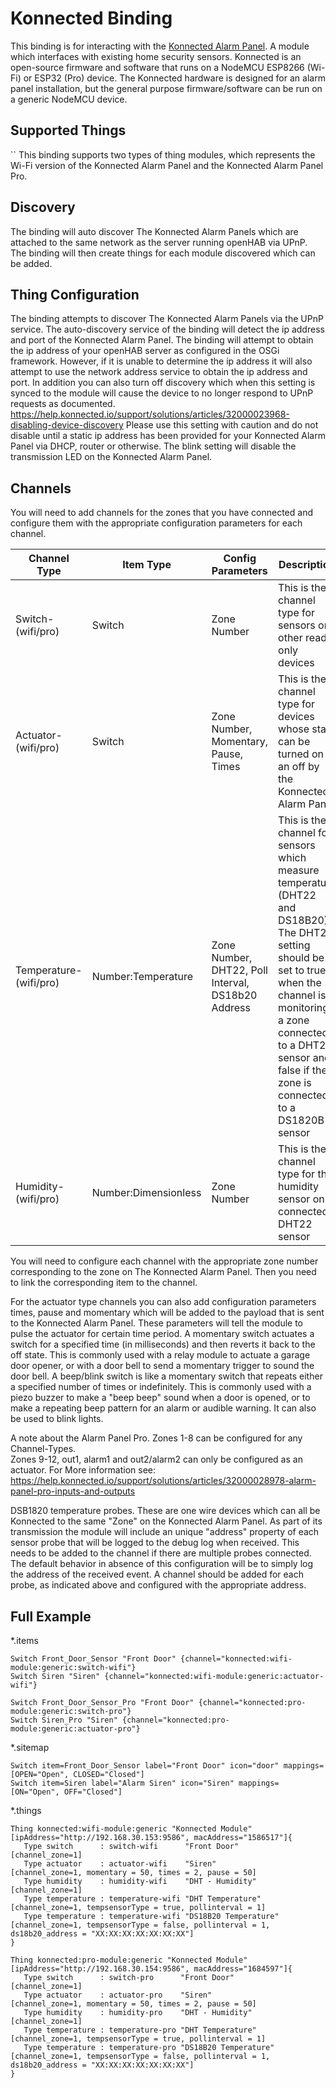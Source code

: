 # Konnected Binding

This binding is for interacting with the [Konnected Alarm Panel](https://konnected.io/).
A module which interfaces with existing home security sensors.
Konnected is an open-source firmware and software that runs on a NodeMCU ESP8266 (Wi-Fi) or ESP32 (Pro) device.
The Konnected hardware is designed for an alarm panel installation, but the general purpose firmware/software can be run on a generic NodeMCU device.

## Supported Things
``
This binding supports two types of thing modules, which represents the Wi-Fi version of the Konnected Alarm Panel and the Konnected Alarm Panel Pro.

## Discovery

The binding will auto discover The Konnected Alarm Panels which are attached to the same network as the server running openHAB via UPnP.
The binding will then create things for each module discovered which can be added.

## Thing Configuration

The binding attempts to discover The Konnected Alarm Panels via the UPnP service.
The auto-discovery service of the binding will detect the ip address and port of the Konnected Alarm Panel.
The binding will attempt to obtain the ip address of your openHAB server as configured in the OSGi framework.
However, if it is unable to determine the ip address it will also attempt to use the network address service to obtain the ip address and port.
In addition you can also turn off discovery which when this setting is synced to the module will cause the device to no longer respond to UPnP requests as documented.
https://help.konnected.io/support/solutions/articles/32000023968-disabling-device-discovery
Please use this setting with caution and do not disable until a static ip address has been provided for your Konnected Alarm Panel via DHCP, router or otherwise.
The blink setting will disable the transmission LED on the Konnected Alarm Panel.


## Channels
You will need to add channels for the zones that you have connected and configure them with the appropriate configuration parameters for each channel.

| Channel Type | Item Type            | Config Parameters                                  | Description                                                                                                                                                                                                                                     |
|--------------|----------------------|----------------------------------------------------|-------------------------------------------------------------------------------------------------------------------------------------------------------------------------------------------------------------------------------------------------|
| Switch-(wifi/pro)       | Switch               | Zone Number                                        | This is the channel type for sensors or other read only devices                                                                                                                                                                                 |
| Actuator-(wifi/pro)    | Switch               | Zone Number, Momentary, Pause, Times               | This is the channel type for devices whose state can be turned on an off by the Konnected Alarm Panel                                                                                                                                           |
| Temperature-(wifi/pro)  | Number:Temperature   | Zone Number, DHT22, Poll Interval, DS18b20 Address | This is the channel for sensors which measure temperature (DHT22 and DS18B20). The DHT22 setting should be set to true when the channel is monitoring a zone connected to a DHT22 sensor and false if the zone is connected to a DS1820B sensor |
| Humidity-(wifi/pro)    | Number:Dimensionless | Zone Number                                        | This is the channel type for the humidity sensor on a connected DHT22 sensor                                                                                                                                                                    |

You will need to configure each channel with the appropriate zone number corresponding to the zone on The Konnected Alarm Panel.
Then you need to link the corresponding item to the channel.

For the actuator type channels you can also add configuration parameters times, pause and momentary which will be added to the payload that is sent to the Konnected Alarm Panel.
These parameters will tell the module to pulse the actuator for certain time period.
A momentary switch actuates a switch for a specified time (in milliseconds) and then reverts it back to the off state.
This is commonly used with a relay module to actuate a garage door opener, or with a door bell to send a momentary trigger to sound the door bell.
A beep/blink switch is like a momentary switch that repeats either a specified number of times or indefinitely.
This is commonly used with a piezo buzzer to make a "beep beep" sound when a door is opened, or to make a repeating beep pattern for an alarm or audible warning.
It can also be used to blink lights.

A note about the Alarm Panel Pro.
Zones 1-8 can be configured for any Channel-Types.  
Zones 9-12, out1, alarm1 and out2/alarm2 can only be configured as an actuator.
For More information see: https://help.konnected.io/support/solutions/articles/32000028978-alarm-panel-pro-inputs-and-outputs 

DSB1820 temperature probes.
These are one wire devices which can all be Konnected to the same "Zone" on the Konnected Alarm Panel.
As part of its transmission  the module will include an unique "address" property of each sensor probe that will be logged to the debug log when received.
This needs to be added to the channel if there are multiple probes connected.
The default behavior in absence of this configuration will be to simply log the address of the received event.
A channel should be added for each probe, as indicated above and configured with the appropriate address.


## Full Example

*.items

```
Switch Front_Door_Sensor "Front Door" {channel="konnected:wifi-module:generic:switch-wifi"}
Switch Siren "Siren" {channel="konnected:wifi-module:generic:actuator-wifi"}

Switch Front_Door_Sensor_Pro "Front Door" {channel="konnected:pro-module:generic:switch-pro"}
Switch Siren_Pro "Siren" {channel="konnected:pro-module:generic:actuator-pro"}
```

*.sitemap

```
Switch item=Front_Door_Sensor label="Front Door" icon="door" mappings=[OPEN="Open", CLOSED="Closed"]
Switch item=Siren label="Alarm Siren" icon="Siren" mappings=[ON="Open", OFF="Closed"]
```

*.things

```
Thing konnected:wifi-module:generic "Konnected Module" [ipAddress="http://192.168.30.153:9586", macAddress="1586517"]{
   Type switch      : switch-wifi      "Front Door"          [channel_zone=1]
   Type actuator    : actuator-wifi    "Siren"               [channel_zone=1, momentary = 50, times = 2, pause = 50]
   Type humidity    : humidity-wifi    "DHT - Humidity"      [channel_zone=1]
   Type temperature : temperature-wifi "DHT Temperature"     [channel_zone=1, tempsensorType = true, pollinterval = 1]
   Type temperature : temperature-wifi "DS18B20 Temperature" [channel_zone=1, tempsensorType = false, pollinterval = 1, ds18b20_address = "XX:XX:XX:XX:XX:XX:XX"]
}

Thing konnected:pro-module:generic "Konnected Module" [ipAddress="http://192.168.30.154:9586", macAddress="1684597"]{
   Type switch      : switch-pro      "Front Door"          [channel_zone=1]
   Type actuator    : actuator-pro    "Siren"               [channel_zone=1, momentary = 50, times = 2, pause = 50]
   Type humidity    : humidity-pro    "DHT - Humidity"      [channel_zone=1]
   Type temperature : temperature-pro "DHT Temperature"     [channel_zone=1, tempsensorType = true, pollinterval = 1]
   Type temperature : temperature-pro "DS18B20 Temperature" [channel_zone=1, tempsensorType = false, pollinterval = 1, ds18b20_address = "XX:XX:XX:XX:XX:XX:XX"]
}
```

